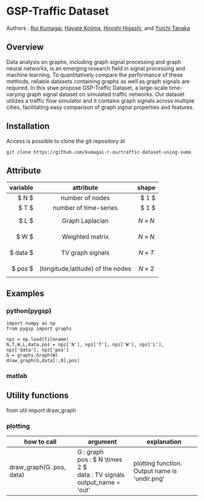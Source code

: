 # GSP-Traffic Dataset

Authors : [Rui Kumagai](<mailto:r.kumagai@msp-lab.org>), [Hayate Kojima](<mailto:h-kojima@msp-lab.org>), [Hiroshi Higashi](<mailto:higashi@comm.eng.osaka-u.ac.jp>), and [Yuichi Tanaka](<mailto:ytanaka@comm.eng.osaka-u.ac.jp>)

## Overview

Data analysis on graphs, including graph signal processing and graph neural networks, is an emerging research field in signal processing and machine learning. 
To quantitatively compare the performance of these methods, reliable datasets containing graphs as well as graph signals are required. 
In this stwe propose GSP-Traffic Dataset, a large-scale time-varying graph signal dataset on simulated traffic networks. Our dataset utilizes a traffic flow simulator and it contains graph signals across multiple cities, facilitating easy comparison of graph signal properties and features. 



## Installation

Access is possible to clone the git repository at
```
git clone https://github.com/kumagai-r-ou/traffic-dataset-using-sumo
```


## Attribute

| variable | attribute | shape |
| -------: | :-------: | ----: |
| $ N $ | number of nodes | $ 1 $ |
| $ T $ | number of time-series | $ 1 $ |
| $ L $ | Graph Laplacian | $$ N \times N $$ |
| $ W $ | Weighted matrix | $$ N \times N $$ |
| $ data $ | TV graph signals | $$ N \times T $$ |
| $ pos $ | (longitude,latitude) of the nodes | $$ N \times 2 $$ | 

## Examples

### python(pygsp)
```
import numpy as np
from pygsp import graphs

npz = np.load(filename)
N,T,W,L,data,pos = npz['N'], npz['T'], npz['W'], npz['L'], npz['data'], npz['pos']
G = graphs.Graph(W)
draw_graph(G,data[:,0],pos)
```

### matlab


## Utility functions

from util import draw_graph

### plotting

| how to call | argument | explanation |
| ----------- | -------- | ----------- |
| draw_graph(G. pos, data) | G : graph <br>  pos : $ N \times 2 $ <br> data : TV signals <br> output_name = 'out' | plotting function. <br> Output name is 'undir.png' |

